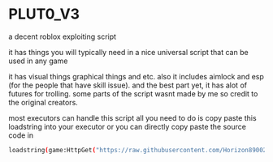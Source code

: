 # PLUT0_V3
a decent roblox exploiting script

it has things you will typically need in a nice universal script that can be used in any game

it has visual things graphical things and etc.
also it includes aimlock and esp (for the people that have skill issue).
and the best part yet, it has alot of futures for trolling.
some parts of the script wasnt made by me so credit to the original creators.

most executors can handle this script all you need to do is copy paste this loadstring into your executor or you can directly copy paste the source code in 
```bash
loadstring(game:HttpGet("https://raw.githubusercontent.com/Horizon89002/PLUT0_V3/refs/heads/main/PLUT0%20V3%20(source).lua"))()
```
